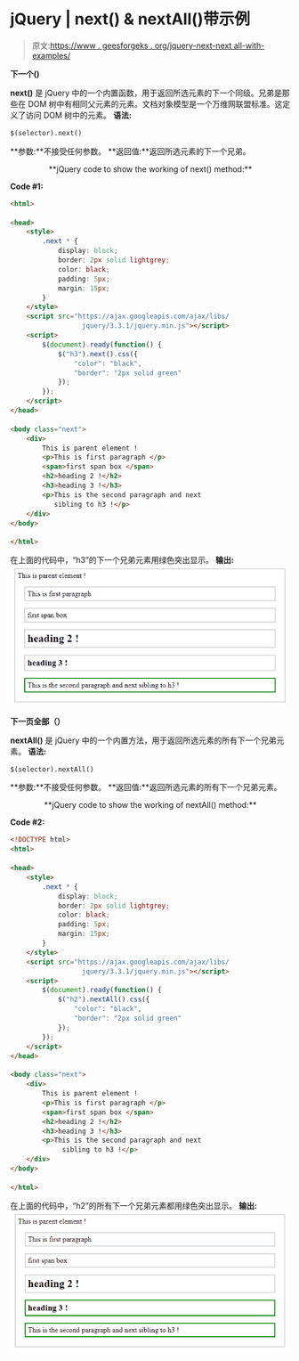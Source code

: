 # jQuery | next() & nextAll()带示例

> 原文:[https://www . geesforgeks . org/jquery-next-next all-with-examples/](https://www.geeksforgeeks.org/jquery-next-nextall-with-examples/)

**下一个()**

**next()** 是 jQuery 中的一个内置函数，用于返回所选元素的下一个同级。兄弟是那些在 DOM 树中有相同父元素的元素。文档对象模型是一个万维网联盟标准。这定义了访问 DOM 树中的元素。
**语法:**

```html
$(selector).next()

```

**参数:**不接受任何参数。
**返回值:**返回所选元素的下一个兄弟。

<center>**jQuery code to show the working of next() method:**</center>

**Code #1:**

```html
<html>

<head>
    <style>
        .next * {
            display: block;
            border: 2px solid lightgrey;
            color: black;
            padding: 5px;
            margin: 15px;
        }
    </style>
    <script src="https://ajax.googleapis.com/ajax/libs/
                  jquery/3.3.1/jquery.min.js"></script>
    <script>
        $(document).ready(function() {
            $("h3").next().css({
                "color": "black",
                "border": "2px solid green"
            });
        });
    </script>
</head>

<body class="next">
    <div>
        This is parent element !
        <p>This is first paragraph </p>
        <span>first span box </span>
        <h2>heading 2 !</h2>
        <h3>heading 3 !</h3>
        <p>This is the second paragraph and next
           sibling to h3 !</p>
    </div>
</body>

</html>
```

在上面的代码中，“h3”的下一个兄弟元素用绿色突出显示。
**输出:**
![](img/ce4bfc2a5e8d2a3136197fa5d31260c0.png)

**下一页全部（）**

**nextAll()** 是 jQuery 中的一个内置方法，用于返回所选元素的所有下一个兄弟元素。
**语法:**

```html
$(selector).nextAll()

```

**参数:**不接受任何参数。
**返回值:**返回所选元素的所有下一个兄弟元素。

<center>**jQuery code to show the working of nextAll() method:**</center>

**Code #2:**

```html
<!DOCTYPE html>
<html>

<head>
    <style>
        .next * {
            display: block;
            border: 2px solid lightgrey;
            color: black;
            padding: 5px;
            margin: 15px;
        }
    </style>
    <script src="https://ajax.googleapis.com/ajax/libs/
                  jquery/3.3.1/jquery.min.js"></script>
    <script>
        $(document).ready(function() {
            $("h2").nextAll().css({
                "color": "black",
                "border": "2px solid green"
            });
        });
    </script>
</head>

<body class="next">
    <div>
        This is parent element !
        <p>This is first paragraph </p>
        <span>first span box </span>
        <h2>heading 2 !</h2>
        <h3>heading 3 !</h3>
        <p>This is the second paragraph and next
             sibling to h3 !</p>
    </div>
</body>

</html>
```

在上面的代码中，“h2”的所有下一个兄弟元素都用绿色突出显示。
**输出:**
![](img/3429f76c085530a799ea2765ca453809.png)